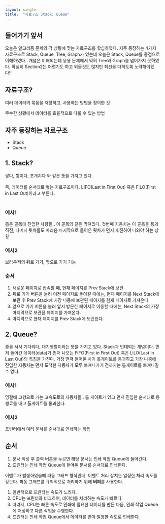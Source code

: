 ```yaml
---
layout: single
title:  "자료구조 Stack, Queue"
---
```


## **들어가기 앞서**
오늘은 알고리즘 문제의 각 상황에 맞는 자료구조를 학습하였다. 자주 등장하는 4가지 자료구조로 Stack, Queue, Tree, Graph가 있는데 오늘은 Stack, Queue를 중점으로 이해하였다.. 개념은 이해되는데 응용 문제에서 막혀 Tree와 Graph를 넘어가지 못하였다. 확실히 Section2는 어렵기도 하고 외울것도 많지만 최선을 다하도록 노력해야겠다!!

## **자료구조?**

여러 데이터의 묶음을 저장하고, 사용하는 방법을 정의한 것

무수한 상황에서 데이터를 효율적으로 다룰 수 있는 방법

## **자주 등장하는 자료구조** 
- Stack
- Queue

## **1. Stack?**
쌓다, 쌓이다, 포개지다 와 같은 뜻을 가지고 있다.<br></br>
즉, 데이터를 순서대로 쌓는 자료구조이다.
LIFO(Last in First Out) 혹은 FILO(First in Last Out)이라고 부른다.
<br></br>

### 예시1
좁은 골목에 진입한 차량들.. 이 골목의 끝은 막혀있다.
첫번째 자동차는 이 골목을 통과 직진, 나머지 뒷차들도 따라옴
마지막으로 들어온 뒷차가 먼저 후진하여 나와야 하는 상황

### 예시2
브라우저의 뒤로 가기, 앞으로 가기 기능

### 순서
1. 새로운 페이지로 접속할 때, 현재 페이지를 Prev Stack에 보관
2. 뒤로 가기 버튼을 눌러 이전 페이지로 돌아갈 때에는, 현재 페이지를 Next Stack에 보관 후 Prev Stack에 가장 나중에 보관된 페이지를 현재 페이지로 가져온다
3. 앞으로 가기 버튼을 눌러 앞서 방문한 페이지로 이동할 때에는, Next Stack의 가장 마지막으로 보관된 페이지를 가져온다.
4. 마지막으로 현재 페이지를 Prev Stack에 보관한다.

## **2. Queue?**
줄을 서서 기다리다, 대기행렬이라는 뜻을 가지고 있다.
Stack과 반대되는 개념이다.
먼저 들어간 데이터(data)가 먼저 나오는 FiFO(First in First Out) 혹은 LiLO(Last in Last Out)의 특징을 가진다.
가장 먼저 들어온 차가 톨게이트를 통과하고 가장 나중에 진입한 자동차는 먼저 도착한 자동차가 모두 빠져나가기 전까지는 톨게이트를 빠져나갈 수 없다.

### 예시1
명절에 고향으로 가는 고속도로의 자동차들..
톨 게이트가 있고 먼저 진입한 순서대로 통행료를 내고 톨게이트를 통과한다.

### 예시2
프린터에서 여러 문서를 순서대로 인쇄하는 작업

## 순서
1. 문서 작성 후 출력 버튼을 누르면 해당 문서는 인쇄 작업 Queue에 들어간다.
2. 프린터는 인쇄 작업 Queue에 들어온 문서를 순서대로 인쇄한다.

이벤트가 발생하였을때 파동 그래프 형식인데, 이벤트 처리 장치는 일정한 처리 속도를 갖는다.
파동 그래프를 규칙적으로 처리하기 위해 **버퍼**를 사용한다.

1. 일반적으로 프린터는 속도가 느리다.
2. CPU는 프린터와 비교하여, 데이터를 처리하는 속도가 빠르다.
3. 따라서, CPU는 빠른 속도로 인쇄에 필요한 데이터를 만든 다음, 인쇄 작업 Queue에 저장하고 다른 작업을 수행한다.
4. 프린터는 인쇄 작업 Queue에서 데이터를 받아 일정한 속도로 인쇄한다.
